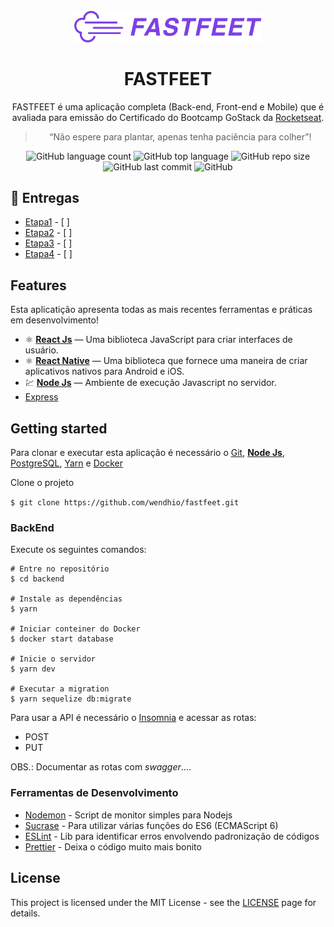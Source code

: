 <h1 align="center">
<br>
  <img src=".github/logo.png" alt="FastFeet" width="300px">
<br>
<br>
FASTFEET
</h1>

<p align="center">FASTFEET é uma aplicação completa (Back-end, Front-end e Mobile) que é avaliada para emissão do Certificado do Bootcamp GoStack da <a href="https://rocketseat.com.br/gostack" 
rel="nofollow">Rocketseat</a>.</p>

<blockquote align="center">“Não espere para plantar, apenas tenha paciência para colher”!</blockquote>

<p align="center">
  <img alt="GitHub language count" src="https://img.shields.io/github/languages/count/wendhio/fastfeet">
  <img alt="GitHub top language" src="https://img.shields.io/github/languages/top/wendhio/fastfeet">
  <img alt="GitHub repo size" src="https://img.shields.io/github/repo-size/wendhio/fastfeet">
  <img alt="GitHub last commit" src="https://img.shields.io/github/last-commit/wendhio/fastfeet">
  <img alt="GitHub" src="https://img.shields.io/github/license/wendhio/fastfeet">
</p>

## :date: Entregas

- [Etapa1](https://github.com/Rocketseat/bootcamp-gostack-desafio-02) - [ ]
- [Etapa2](https://github.com/Rocketseat/bootcamp-gostack-desafio-03) - [ ]
- [Etapa3](https://github.com/Rocketseat/bootcamp-gostack-desafio-04) - [ ]
- [Etapa4](https://github.com/Rocketseat/bootcamp-gostack-desafio-05) - [ ]

## Features

Esta aplicatição apresenta todas as mais recentes ferramentas e práticas em desenvolvimento!

- ⚛️ [**React Js**](https://pt-br.reactjs.org/) — Uma biblioteca JavaScript para criar interfaces de usuário.
- ⚛️ [**React Native**](https://facebook.github.io/react-native/) — Uma biblioteca que fornece uma maneira de criar aplicativos nativos para Android e iOS.
- 💹 [**Node Js**](https://nodejs.org/en/) — Ambiente de execução Javascript no servidor.
- [Express](https://expressjs.com/)

## Getting started

Para clonar e executar esta aplicação é necessário o [Git](https://git-scm.com/downloads),
[**Node Js**](https://nodejs.org/en/), [PostgreSQL](https://hub.docker.com/_/postgres),
[Yarn](https://classic.yarnpkg.com/en/docs/install#debian-stable) e [Docker](https://docs.docker.com/install/linux/docker-ce/)

Clone o projeto

`$ git clone https://github.com/wendhio/fastfeet.git`

### BackEnd

Execute os seguintes comandos:

```
# Entre no repositório
$ cd backend

# Instale as dependências
$ yarn

# Iniciar conteiner do Docker
$ docker start database

# Inicie o servidor
$ yarn dev

# Executar a migration
$ yarn sequelize db:migrate
```

Para usar a API é necessário o [Insomnia](https://insomnia.rest/) e acessar as rotas:

- POST
- PUT

OBS.: Documentar as rotas com _swagger_....

### Ferramentas de Desenvolvimento

- [Nodemon](https://www.npmjs.com/package/nodemon) - Script de monitor simples para Nodejs
- [Sucrase](https://sucrase.io/) - Para utilizar várias funções do ES6 (ECMAScript 6)
- [ESLint](https://github.com/eslint/eslint) - Lib para identificar erros envolvendo padronização de códigos
- [Prettier](https://github.com/prettier/prettier) - Deixa o código muito mais bonito

## License

This project is licensed under the MIT License - see the [LICENSE](https://opensource.org/licenses/MIT) page for details.
